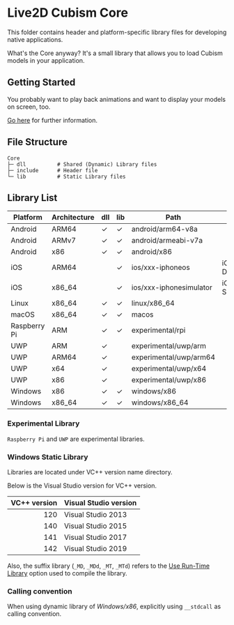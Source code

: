 # Live2D Cubism Core

This folder contains header and platform-specific library files for developing native applications.

What's the Core anyway? It's a small library that allows you to load Cubism models in your application.


## Getting Started

You probably want to play back animations and want to display your models on screen, too.

[Go here](https://github.com/Live2D/CubismNativeSamples) for further information.


## File Structure

```
Core
├─ dll          # Shared (Dynamic) Library files
├─ include      # Header file
└─ lib          # Static Library files
```


## Library List

| Platform | Architecture | dll | lib | Path | Note |
| --- | --- | --- | --- | --- | --- |
| Android | ARM64 | ✓ | ✓ | android/arm64-v8a |   |
| Android | ARMv7 | ✓ | ✓ | android/armeabi-v7a |   |
| Android | x86 | ✓ | ✓ | android/x86 |   |
| iOS | ARM64 |   | ✓ | ios/xxx-iphoneos | iOS Devices |
| iOS | x86_64 |   | ✓ | ios/xxx-iphonesimulator | iOS Simulator |
| Linux | x86_64 | ✓ | ✓ | linux/x86_64 |   |
| macOS | x86_64 | ✓ | ✓ | macos |   |
| Raspberry Pi | ARM | ✓ | ✓ | experimental/rpi |   |
| UWP | ARM | ✓ |   | experimental/uwp/arm |   |
| UWP | ARM64 | ✓ |   | experimental/uwp/arm64 |   |
| UWP | x64 | ✓ |   | experimental/uwp/x64 |   |
| UWP | x86 | ✓ |   | experimental/uwp/x86 |   |
| Windows | x86 | ✓ | ✓ | windows/x86 |   |
| Windows | x86_64 | ✓ | ✓ | windows/x86_64 |   |

### Experimental Library

`Raspberry Pi` and `UWP` are experimental libraries.

### Windows Static Library

Libraries are located under VC++ version name directory.

Below is the Visual Studio version for VC++ version.

| VC++ version | Visual Studio version |
| ---: | --- |
| 120 | Visual Studio 2013 |
| 140 | Visual Studio 2015 |
| 141 | Visual Studio 2017 |
| 142 | Visual Studio 2019 |

Also, the suffix library (`_MD`, `_MDd`, `_MT`, `_MTd`) refers to the
[Use Run-Time Library](https://docs.microsoft.com/en-us/cpp/build/reference/md-mt-ld-use-run-time-library)
option used to compile the library.

### Calling convention

When using dynamic library of *Windows/x86*, explicitly using `__stdcall` as calling convention.
